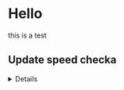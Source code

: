 # Hello
this is a test
## Update speed checka
<details markdown="1">
.. my stuff
## small drop down test. ok highlighting is disabled.. interesting
<details markdown="1">
some nesting
### ..nest
</details>
</details>


